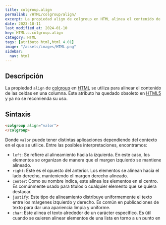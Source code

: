 ```yaml
---
title: colgroup.align
permalink: /HTML/colgroup/align/
excerpt: La propiedad align de colgroup en HTML alinea el contenido de las celdas en una columna. Obsoleto en HTML5.
date: 2023-10-11
last_modified_at: 2024-01-10
key: HTML.c.colgroup.align
category: HTML
tags: [atributo html,html 4.01]
image: "/assets/images/HTML.png"
sidebar:
  nav: html
---
```


## Descripción


La propiedad `align` de [colgroup](https://www.w3api.com/HTML/colgroup/) en [HTML](https://www.manualweb.net/html/) se utiliza para alinear el contenido de las celdas en una columna. Este atributo ha quedado obsoleto en [HTML5](https://www.manualweb.net/html5/) y ya no se recomienda su uso.


## Sintaxis


```html
<colgroup align="valor">
</colgroup>

```


Donde `valor` puede tener distintas aplicaciones dependiendo del contexto en el que se utilice. Entre las posibles interpretaciones, encontramos:

- `left`: Se refiere al alineamiento hacia la izquierda. En este caso, los elementos se organizan de manera que el margen izquierdo se mantiene alineado.
- `right`: Este es el opuesto del anterior. Los elementos se alinean hacia el lado derecho, manteniendo el margen derecho alineado.
- `center`: Como su nombre indica, este alinea los elementos en el centro. Es comúnmente usado para títulos o cualquier elemento que se quiera destacar.
- `justify`: Este tipo de alineamiento distribuye uniformemente el texto entre los márgenes izquierdo y derecho. Es común en publicaciones de texto para dar una apariencia limpia y uniforme.
- `char`: Este alinea el texto alrededor de un carácter específico. Es útil cuando se quieren alinear elementos de una lista en torno a un punto en común.

## Elemento Padre


[`colgroup`](https://www.w3api.com/HTML/colgroup/)


## Ejemplo


```html
<colgroup align="center">
  <col/>
</colgroup>

```


En este ejemplo, el contenido de todas las celdas en la columna será centrado.


## Artículos

